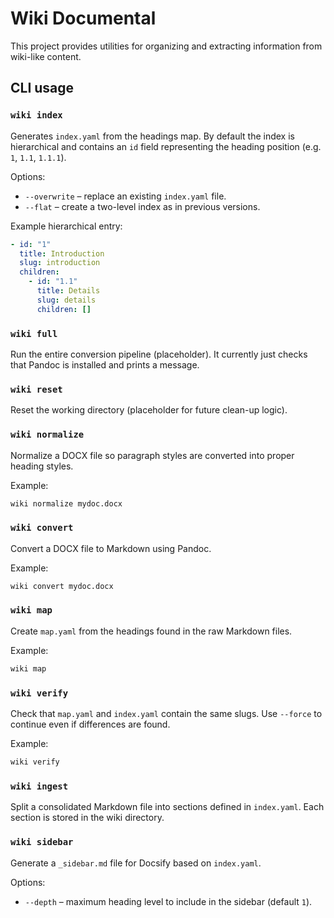 # Wiki Documental

This project provides utilities for organizing and extracting information from wiki-like content.

## CLI usage

### `wiki index`

Generates `index.yaml` from the headings map. By default the index is hierarchical and contains an `id` field representing the heading position (e.g. `1`, `1.1`, `1.1.1`).

Options:

- `--overwrite` – replace an existing `index.yaml` file.
- `--flat` – create a two-level index as in previous versions.

Example hierarchical entry:

```yaml
- id: "1"
  title: Introduction
  slug: introduction
  children:
    - id: "1.1"
      title: Details
      slug: details
      children: []
```

### `wiki full`

Run the entire conversion pipeline (placeholder). It currently just checks that Pandoc is installed and prints a message.

### `wiki reset`

Reset the working directory (placeholder for future clean-up logic).

### `wiki normalize`

Normalize a DOCX file so paragraph styles are converted into proper heading styles.

Example:

```bash
wiki normalize mydoc.docx
```

### `wiki convert`

Convert a DOCX file to Markdown using Pandoc.

Example:

```bash
wiki convert mydoc.docx
```

### `wiki map`

Create `map.yaml` from the headings found in the raw Markdown files.

Example:

```bash
wiki map
```

### `wiki verify`

Check that `map.yaml` and `index.yaml` contain the same slugs. Use `--force` to continue even if differences are found.

Example:

```bash
wiki verify
```

### `wiki ingest`

Split a consolidated Markdown file into sections defined in `index.yaml`. Each section is stored in the wiki directory.

### `wiki sidebar`

Generate a `_sidebar.md` file for Docsify based on `index.yaml`.

Options:

- `--depth` – maximum heading level to include in the sidebar (default `1`).
